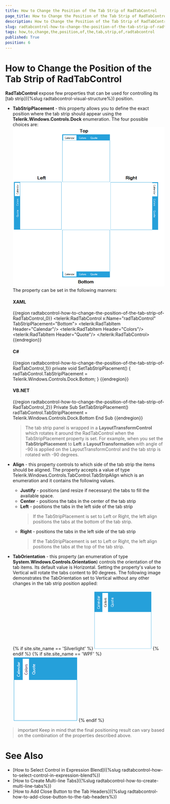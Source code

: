 ```yaml
---
title: How to Change the Position of the Tab Strip of RadTabControl
page_title: How to Change the Position of the Tab Strip of RadTabControl
description: How to Change the Position of the Tab Strip of RadTabControl
slug: radtabcontrol-how-to-change-the-position-of-the-tab-strip-of-radtabcontrol
tags: how,to,change,the,position,of,the,tab,strip,of,radtabcontrol
published: True
position: 6
---
```


# How to Change the Position of the Tab Strip of RadTabControl

__RadTabControl__ expose few properties that can be used for controlling its [tab strip]({%slug radtabcontrol-visual-structure%}) position. 
* __TabStripPlacement__ - this property allows you to define the exact position where the tab strip should appear using the __Telerik.Windows.Controls.Dock__ enumeration. The four possible choices are:
	![](images/RadTabControl_HowTo_TabStripPosition_02.png)
	The property can be set in the following manners:
	#### __XAML__
	{{region radtabcontrol-how-to-change-the-position-of-the-tab-strip-of-RadTabControl_0}}
		<telerik:RadTabControl x:Name="radTabControl" TabStripPlacement="Bottom">
			<telerik:RadTabItem Header="Calendar"/>
			<telerik:RadTabItem Header="Colors"/>
			<telerik:RadTabItem Header="Quote"/>
		</telerik:RadTabControl>
	{{endregion}}
	
	#### __C#__
	{{region radtabcontrol-how-to-change-the-position-of-the-tab-strip-of-RadTabControl_1}}
		private void SetTabStripPlacement()
		{
			radTabControl.TabStripPlacement = Telerik.Windows.Controls.Dock.Bottom;
		}
	{{endregion}}

	#### __VB.NET__
	{{region radtabcontrol-how-to-change-the-position-of-the-tab-strip-of-RadTabControl_2}}
		Private Sub SetTabStripPlacement()
			radTabControl.TabStripPlacement = Telerik.Windows.Controls.Dock.Bottom
		End Sub
	{{endregion}}
	
	>The tab strip panel is wrapped in a __LayoutTransformControl__ which rotates it around the RadTabControl when the TabStripPlacement property is set. For example, when you set the __TabStripPlacement__ to __Left__ a __LayoutTransformation__ with angle of -90 is applied on the LayoutTransformControl and the tab strip is rotated with -90 degrees. 

* __Align__	- this property controls to which side of the tab strip the items should be aligned. The property accepts a value of type Telerik.Windows.Controls.TabControl.TabStripAlign which is an enumeration and it contains the following values.
	* __Justify__ - positions (and resize if necessary) the tabs to fill the available space.
	* __Center__ - positions the tabs in the center of the tab strip
	* __Left__ - positions the tabs in the left side of the tab strip
		>If the TabStripPlacement is set to Left or Right, the left align positions the tabs at the bottom of the tab strip. 
	* __Right__ - positions the tabs in the left side of the tab strip
		>If the TabStripPlacement is set to Left or Right, the left align positions the tabs at the top of the tab strip. 

* __TabOrientation__ - this property (an enumeration of type __System.Windows.Controls.Orientation__) controls the orientation of the tab items. Its default value is Horizontal. Setting the property's value to Vertical will rotate the tabs content to 90 degrees. 
	The following image demonstrates the TabOrientation set to Vertical without any other changes in the tab strip position applied:
	
	{% if site.site_name == 'Silverlight' %}![](images/RadTabControl_HowTo_TabStripPosition_01.png){% endif %}
	{% if site.site_name == 'WPF' %}![](images/RadTabControl_HowTo_TabStripPosition_01-wpf.png){% endif %}	

>important Keep in mind that the final positioning result can vary based on the combination of the properties described above.

# See Also
 * [How to Select Control in Expression Blend]({%slug radtabcontrol-how-to-select-control-in-expression-blend%})
 * [How to Create Multi-line Tabs]({%slug radtabcontrol-how-to-create-multi-line-tabs%})
 * [How to Add Close Button to the Tab Headers]({%slug radtabcontrol-how-to-add-close-button-to-the-tab-headers%})